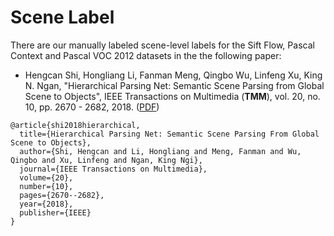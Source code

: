# Scene Label
There are our manually labeled scene-level labels for the Sift Flow, Pascal Context and Pascal VOC 2012 datasets in the the following paper:
* Hengcan Shi, Hongliang Li, Fanman Meng, Qingbo Wu, Linfeng Xu, King N. Ngan, "Hierarchical Parsing Net: Semantic Scene Parsing from Global Scene to Objects", IEEE Transactions on Multimedia (**TMM**), vol. 20, no. 10, pp. 2670 - 2682, 2018. ([PDF](https://ieeexplore.ieee.org/abstract/document/8306891))

```
@article{shi2018hierarchical,
  title={Hierarchical Parsing Net: Semantic Scene Parsing From Global Scene to Objects},
  author={Shi, Hengcan and Li, Hongliang and Meng, Fanman and Wu, Qingbo and Xu, Linfeng and Ngan, King Ngi},
  journal={IEEE Transactions on Multimedia},
  volume={20},
  number={10},
  pages={2670--2682},
  year={2018},
  publisher={IEEE}
}
```
